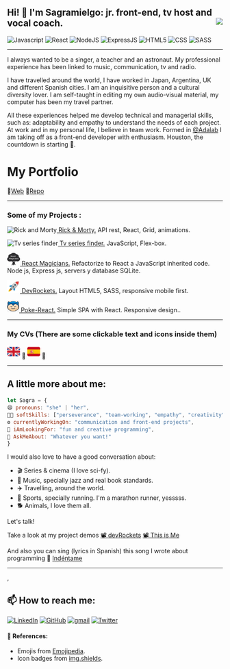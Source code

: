 ## Hi! 👋 I'm Sagramielgo: jr. front-end, tv host and vocal coach. <a href="https://twitter.com/sagramielgo"><img src="https://img.shields.io/twitter/follow/sagramielgo.svg?style=social" align="right"/></a>

![Javascript](https://img.shields.io/badge/-JavaScript-%234254a5?logo=javascript&logoColor=white)
![React](https://img.shields.io/badge/-React-%234254a5?logo=react&logoColor=white)
![NodeJS](https://img.shields.io/badge/Node.js-%234254a5?logo=node.js&logoColor=white)
![ExpressJS](https://img.shields.io/badge/Express.js-%234254a5)
![HTML5](https://img.shields.io/badge/HTML5-%234254a5?logo=html5&logoColor=white)
![CSS](https://img.shields.io/badge/CSS3-%234254a5?logo=css3&logoColor=white)
![SASS](https://img.shields.io/badge/SASS-%234254a5?logo=SASS&logoColor=white)

<hr/>

I always wanted to be a singer, a teacher and an astronaut.
My professional experience has been linked to music, communication, tv and radio.

I have travelled around the world, I have worked in Japan, Argentina, UK and different Spanish cities. I am an inquisitive person and a cultural diversity lover.
I am self-taught in editing my own audio-visual material, my computer has been my travel partner.

All these experiences helped me develop technical and managerial skills, such as: adaptability and empathy to understand the needs of each project. At work and in my personal life, I believe in team work.
Formed in [@Adalab](https://github.com/Adalab) I am taking off as a front-end developer with enthusiasm.
Houston, the countdown is starting 🚀.

# My Portfolio

🔗[Web](https://sagramielgo.github.io/portfolio/) 🔗[Repo](https://github.com/Sagramielgo/portfolio)

<hr/>
<h3> Some of my Projects :</h3>
  
  
<img src="https://img.icons8.com/color/48/000000/rick-sanchez.png" alt="Rick and Morty" height="30" width="30"/><a href="https://sagramielgo.github.io/characters-finder-rick-and-morty-Sagramielgo/">  Rick & Morty.</a> API rest, React, Grid, animations.

<img src="https://img.icons8.com/plasticine/100/000000/retro-tv.png" alt="Tv series finder" height="30" width="30"/><a href="https://sagramielgo.github.io/tvseries-finder-Sagramielgo/"> Tv series finder.</a> JavaScript, Flex-box.

<img src="./images/tree-logo.png" alt="React Magicians" height="30" width="30"/><a href="https://sagramielgo-react-magicians.herokuapp.com/"> React Magicians.</a> Refactorize to React a JavaScript inherited code.
Node js, Express js, servers y database SQLite.

<img src="./images/rocket.png" alt="DevRockets" height="30" width="30"/><a href="https://sagramielgo.github.io/sagramielgo-dev-rockets"> DevRockets.</a> Layout HTML5, SASS, responsive mobile first.

<img src="./images/pokemon.png" alt="DevRockets" height="28" width="28"/><a href="https://sagramielgo.github.io/spa-con-react-Sagramielgo/"> Poke-React.</a> Simple SPA with React. Responsive design..

<hr/>
<h3> My CVs (There are some clickable text and icons inside them)</h3>

[<img witdh="50" height="30" src="./images/english.png">](https://www.canva.com/design/DAEaU8W_i84/qZWsi-I_RYcK2CYh-fXd8w/view?utm_content=DAEaU8W_i84&utm_campaign=designshare&utm_medium=link&utm_source=sharebutton) 🔗
[<img witdh="50" height="30" margin-left="30" src="./images/Spain.png">](https://www.canva.com/design/DAEZ2Mtwndk/uHBzisZEzudrN5JEoOykcw/view?utm_content=DAEZ2Mtwndk&utm_campaign=designshare&utm_medium=link&utm_source=sharebutton) 🔗

<hr/>

## A little more about me:

```javascript
let Sagra = {
😄 pronouns: "she" | "her",
🤹🏼 softSkills: ["perseverance", "team-working", "empathy", "creativity", "adaptability" ],
⚙️ currentlyWorkingOn: "communication and front-end projects",
🚧 iAmLookingFor: "fun and creative programming",
💬 AskMeAbout: "Whatever you want!"
}
```

I would also love to have a good conversation about:

- 🎬 Series & cinema (I love sci-fy).
- 🎸 Music, specially jazz and real book standards.
- ✈️ Travelling, around the world.
- 🏅 Sports, specially running. I'm a marathon runner, yesssss.
- 🐕 Animals, I love them all.

Let's talk!

Take a look at my project demos [📽️ devRockets](https://www.youtube.com/watch?v=pdzEJnlMqdA) [📽️ This is Me](https://www.youtube.com/watch?v=SfTgr9eAIKc)

And also you can sing (lyrics in Spanish) this song I wrote about programming 🎵 [Indéntame](https://www.youtube.com/watch?v=gmcnZGeIjNk&t=2s)

<hr/>
<!-- ⚡ Fun fact: ... ,
🌱 I’m currently learning:
👯 I’m looking to collaborate on ... ,
🤔 I’m looking for help with ...  -->,

## 📫 How to reach me:

<a href="https://www.linkedin.com/in/sagramielgo/"><img img alt="LinkedIn" src="https://img.shields.io/badge/linkedin-0e76a8.svg?&style=for-the-badge&logo=linkedin&logoColor=white" /></a>
<a href="https://github.com/sagramielgo"><img alt="GitHub" src="https://img.shields.io/badge/GitHub-2f363d.svg?&style=for-the-badge&logo=Github&logoColor=white" /></a>
<a href="mailto:sagramielgo@gmail.com"><img alt="gmail" src="https://img.shields.io/badge/gmail-red.svg?&style=for-the-badge&logo=gmail&logoColor=white" /></a>
<a href="https://twitter.com/sagramielgo"><img alt="Twitter" src="https://img.shields.io/badge/twitter-%231DA1F2.svg?&style=for-the-badge&logo=twitter&logoColor=white" /></a>

#### 📑 References:

- Emojis from [Emojipedia](https://emojipedia.org/).
- Icon badges from [img.shields](https://img.shields.io/).

<!-- [If you liked this ✨ _special_ ✨ repository, please do not forget to star it.](url)-->
